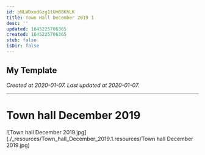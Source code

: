 ```yaml
---
id: pNLWDxodGzg1tUmB8KhLK
title: Town Hall December 2019 1
desc: ''
updated: 1645225706365
created: 1645225706365
stub: false
isDir: false
---
```

My Template
---

_Created at 2020-01-07._
_Last updated at 2020-01-07._




---

# Town hall December 2019


![Town hall December 2019.jpg](./_resources/Town_hall_December_2019.1.resources/Town hall December 2019.jpg)

